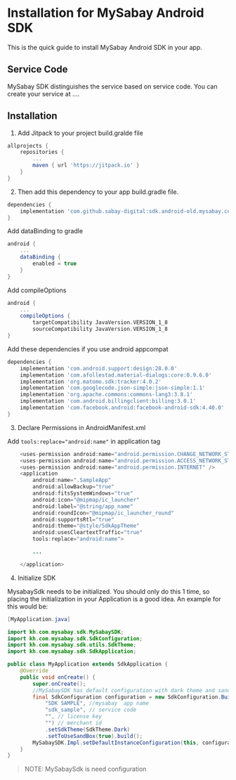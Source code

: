 # Installation for MySabay Android SDK

This is the quick guide to install MySabay Android SDK in your app.

## Service Code

MySabay SDK distinguishes the service based on service code. You can create your service at ....

## Installation

1. Add Jitpack to your project build.gralde file

```gradle
allprojects {
    repositories {
        ...
        maven { url 'https://jitpack.io' }
    }
}
```

2. Then add this dependency to your app build.gradle file.

```gradle
dependencies {
    implementation 'com.github.sabay-digital:sdk.android-old.mysabay.com:2.0.0'
}
```

Add dataBinding to gradle

```gradle
android {
    ...
    dataBinding {
        enabled = true
    }
}
```

Add compileOptions
```gradle    
android {
    ...
    compileOptions {
        targetCompatibility JavaVersion.VERSION_1_8
        sourceCompatibility JavaVersion.VERSION_1_8
}
```

Add these dependencies if you use android appcompat
```gradle
dependencies {
    implementation 'com.android.support:design:28.0.0'
    implementation 'com.afollestad.material-dialogs:core:0.9.6.0'
    implementation 'org.matomo.sdk:tracker:4.0.2'
    implementation 'com.googlecode.json-simple:json-simple:1.1'
    implementation 'org.apache.commons:commons-lang3:3.8.1'
    implementation 'com.android.billingclient:billing:3.0.1'
    implementation 'com.facebook.android:facebook-android-sdk:4.40.0'
}
```

3. Declare Permissions in AndroidManifest.xml

Add `tools:replace="android:name"` in application tag

```java
    <uses-permission android:name="android.permission.CHANGE_NETWORK_STATE" />
    <uses-permission android:name="android.permission.ACCESS_NETWORK_STATE" />
    <uses-permission android:name="android.permission.INTERNET" />
    <application
        android:name=".SampleApp"
        android:allowBackup="true"
        android:fitsSystemWindows="true"
        android:icon="@mipmap/ic_launcher"
        android:label="@string/app_name"
        android:roundIcon="@mipmap/ic_launcher_round"
        android:supportsRtl="true"
        android:theme="@style/SdkAppTheme"
        android:usesCleartextTraffic="true"
        tools:replace="android:name">

        ...

    </application>
```

4. Initialize SDK

MysabaySdk needs to be initialized. You should only do this 1 time, so placing the initialization in your Application is a good idea. An example for this would be:

```java
[MyApplication.java]

import kh.com.mysabay.sdk.MySabaySDK;
import kh.com.mysabay.sdk.SdkConfiguration;
import kh.com.mysabay.sdk.utils.SdkTheme;
import kh.com.mysabay.sdk.SdkApplication;

public class MyApplication extends SdkApplication {
    @Override
    public void onCreate() {
        super.onCreate();
        //MySabaySDK has default configuration with dark theme and sandbox url.
        final SdkConfiguration configuration = new SdkConfiguration.Builder(
            "SDK SAMPLE", //mysabay  app name
            "sdk_sample", // service code
            "", // license key
            "") // merchant id
            .setSdkTheme(SdkTheme.Dark)
            .setToUseSandBox(true).build();
        MySabaySDK.Impl.setDefaultInstanceConfiguration(this, configuration);        
    }
}
```
> NOTE: MySabaySdk is need configuration
